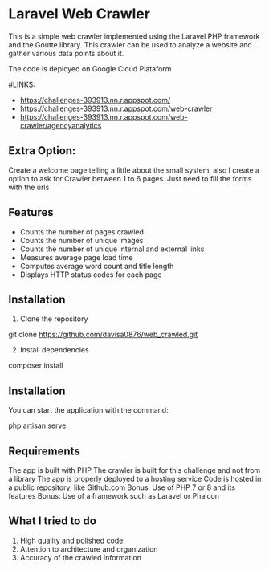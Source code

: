 # Laravel Web Crawler

This is a simple web crawler implemented using the Laravel PHP framework and the Goutte library. This crawler can be used to analyze a website and gather various data points about it.

The code is deployed on Google Cloud Plataform

#LINKS:
  - https://challenges-393913.nn.r.appspot.com/ 
  - https://challenges-393913.nn.r.appspot.com/web-crawler
  - https://challenges-393913.nn.r.appspot.com/web-crawler/agencyanalytics

## Extra Option: 

Create a welcome page telling a little about the small system, also I create a option to ask for Crawler between 1 to 6 pages.  Just need to fill the forms with the urls


## Features

- Counts the number of pages crawled
- Counts the number of unique images
- Counts the number of unique internal and external links
- Measures average page load time
- Computes average word count and title length
- Displays HTTP status codes for each page

## Installation

1. Clone the repository

git clone https://github.com/davisa0876/web_crawled.git


2. Install dependencies

composer install


## Installation

You can start the application with the command:

php artisan serve


## Requirements

The app is built with PHP
The crawler is built for this challenge and not from a library
The app is properly deployed to a hosting service
Code is hosted in a public repository, like Github.com
Bonus: Use of PHP 7 or 8 and its features
Bonus: Use of a framework such as Laravel or Phalcon

## What I tried to do

1. High quality and polished code
2. Attention to architecture and organization
3. Accuracy of the crawled information
